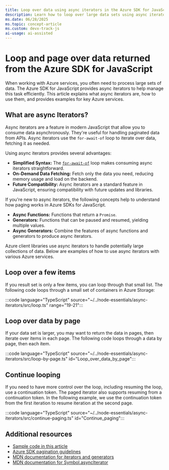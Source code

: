 ```yaml
---
title: Loop over data using async iterators in the Azure SDK for JavaScript
description: Learn how to loop over large data sets using async iterators in the Azure SDK for JavaScript. Discover benefits and practical examples for paginated data.
ms.date: 06/28/2025
ms.topic: concept-article
ms.custom: devx-track-js 
ai-usage: ai-assisted
---
```


# Loop and page over data returned from the Azure SDK for JavaScript

When working with Azure services, you often need to process large sets of data. The Azure SDK for JavaScript provides async iterators to help manage this task efficiently. This article explains what async iterators are, how to use them, and provides examples for key Azure services.

## What are async Iterators?

Async iterators are a feature in modern JavaScript that allow you to consume data asynchronously. They're useful for handling paginated data from APIs. Async iterators use the `for-await-of` loop to iterate over data, fetching it as needed.

Using async iterators provides several advantages:

- **Simplified Syntax:** The [`for-await-of`](https://developer.mozilla.org/en-US/docs/Web/JavaScript/Reference/Statements/for-await...of) loop makes consuming async iterators straightforward.
- **On-Demand Data Fetching:** Fetch only the data you need, reducing memory usage and load on the backend.
- **Future Compatibility:** Async iterators are a standard feature in JavaScript, ensuring compatibility with future updates and libraries.

If you're new to async iterators, the following concepts help to understand how paging works in Azure SDKs for JavaScript.

- **Async Functions:** Functions that return a `Promise`.
- **Generators:** Functions that can be paused and resumed, yielding multiple values.
- **Async Generators:** Combine the features of async functions and generators to produce async iterators.

Azure client libraries use async iterators to handle potentially large collections of data. Below are examples of how to use async iterators with various Azure services. 

## Loop over a few items

If you result set is only a few items, you can loop through that small list. The following code loops through a small set of containers in Azure Storage:

:::code language="TypeScript" source="~/../node-essentials/async-iterators/src/loop.ts" range="19-21":::

## Loop over data by page

If your data set is larger, you may want to return the data in pages, then iterate over items in each page. The following code loops through a data by page, then each item.

:::code language="TypeScript" source="~/../node-essentials/async-iterators/src/loop-by-page.ts" id="Loop_over_data_by_page":::

## Continue looping 

If you need to have more control over the loop, including resuming the loop, use a continuation token. The paged iterator also supports resuming from a continuation token. In the following example, we use the continuation token from the first iteration to resume iteration at the second page.

:::code language="TypeScript" source="~/../node-essentials/async-iterators/src/continue-paging.ts" id="Continue_paging":::

## Additional resources

- [Sample code in this article](https://github.com/MicrosoftDocs/node-essentials/tree/main/async-iterators/src)
- [Azure SDK pagination guidelines](https://azure.github.io/azure-sdk/typescript_design.html#ts-pagination)
- [MDN documentation for iterators and generators](https://developer.mozilla.org/en-US/docs/Web/JavaScript/Guide/Iterators_and_Generators)
- [MDN documentation for Symbol.asyncIterator](https://developer.mozilla.org/en-US/docs/Web/JavaScript/Reference/Global_Objects/Symbol/asyncIterator)

